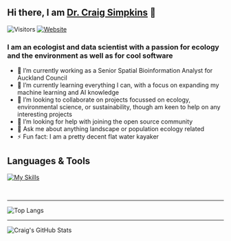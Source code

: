 ## Hi there, I am [Dr. Craig Simpkins](https://craig-simpkins.netlify.app/) 👋

![Visitors](https://api.visitorbadge.io/api/visitors?path=csim063&countColor=%2344cc11)
[![Website](https://img.shields.io/website?label=Website&style=for-the-badge&logo=Netlify&url=https://craig-simpkins.netlify.app/)](https://craig-simpkins.netlify.app/)

### I am an ecologist and data scientist with a passion for ecology and the environment as well as for cool software
- 🔭 I’m currently working as a Senior Spatial Bioinformation Analyst for Auckland Council 
- 🌱 I’m currently learning everything I can, with a focus on expanding my machine learning and AI knowledge
- 👯 I’m looking to collaborate on projects focussed on ecology, environmental science, or sustainability, though am keen to help on any interesting projects
- 🤔 I’m looking for help with joining the open source community
- 💬 Ask me about anything landscape or population ecology related
- ⚡ Fun fact: I am a pretty decent flat water kayaker


## Languages & Tools
[![My Skills](https://skillicons.dev/icons?i=py,r,julia,cpp,tensorflow,mysql,postgres,html,css,latex,bash,git,github,githubactions,gitlab,docker,vscode,aws,netlify&theme=light)](https://skillicons.dev)

<br/>

---

![Top Langs](https://github-readme-stats.vercel.app/api/top-langs/?username=csim063&layout=compact)


---
![Craig's GitHub Stats](https://github-readme-stats.vercel.app/api?username=csim063)
